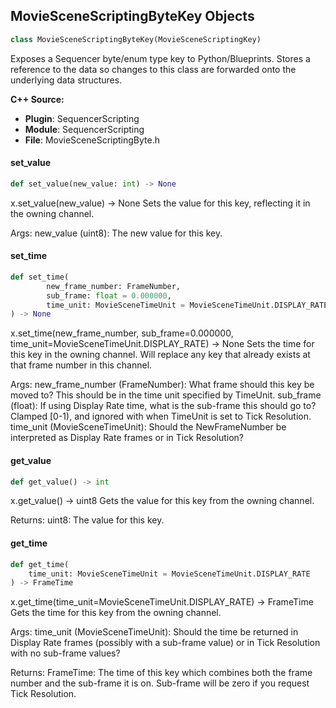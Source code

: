 ## MovieSceneScriptingByteKey Objects

```python
class MovieSceneScriptingByteKey(MovieSceneScriptingKey)
```

Exposes a Sequencer byte/enum type key to Python/Blueprints.
Stores a reference to the data so changes to this class are forwarded onto the underlying data structures.

**C++ Source:**

- **Plugin**: SequencerScripting
- **Module**: SequencerScripting
- **File**: MovieSceneScriptingByte.h

<a id="unreal.MovieSceneScriptingByteKey.set_value"></a>

#### set_value

```python
def set_value(new_value: int) -> None
```

x.set_value(new_value) -> None
Sets the value for this key, reflecting it in the owning channel.

Args:
    new_value (uint8): The new value for this key.

<a id="unreal.MovieSceneScriptingByteKey.set_time"></a>

#### set_time

```python
def set_time(
        new_frame_number: FrameNumber,
        sub_frame: float = 0.000000,
        time_unit: MovieSceneTimeUnit = MovieSceneTimeUnit.DISPLAY_RATE
) -> None
```

x.set_time(new_frame_number, sub_frame=0.000000, time_unit=MovieSceneTimeUnit.DISPLAY_RATE) -> None
Sets the time for this key in the owning channel. Will replace any key that already exists at that frame number in this channel.

Args:
    new_frame_number (FrameNumber): What frame should this key be moved to? This should be in the time unit specified by TimeUnit.
    sub_frame (float): If using Display Rate time, what is the sub-frame this should go to? Clamped [0-1), and ignored with when TimeUnit is set to Tick Resolution.
    time_unit (MovieSceneTimeUnit): Should the NewFrameNumber be interpreted as Display Rate frames or in Tick Resolution?

<a id="unreal.MovieSceneScriptingByteKey.get_value"></a>

#### get_value

```python
def get_value() -> int
```

x.get_value() -> uint8
Gets the value for this key from the owning channel.

Returns:
    uint8: The value for this key.

<a id="unreal.MovieSceneScriptingByteKey.get_time"></a>

#### get_time

```python
def get_time(
    time_unit: MovieSceneTimeUnit = MovieSceneTimeUnit.DISPLAY_RATE
) -> FrameTime
```

x.get_time(time_unit=MovieSceneTimeUnit.DISPLAY_RATE) -> FrameTime
Gets the time for this key from the owning channel.

Args:
    time_unit (MovieSceneTimeUnit): Should the time be returned in Display Rate frames (possibly with a sub-frame value) or in Tick Resolution with no sub-frame values?

Returns:
    FrameTime: The time of this key which combines both the frame number and the sub-frame it is on. Sub-frame will be zero if you request Tick Resolution.

<a id="unreal.MovieSceneScriptingByteChannel"></a>